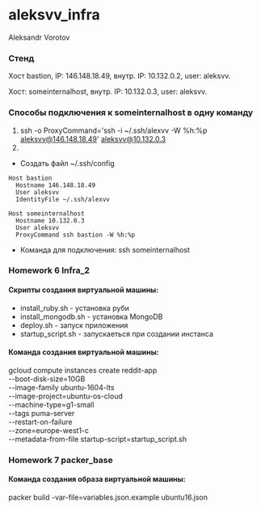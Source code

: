 # aleksvv_infra
Aleksandr Vorotov

### Стенд
Хост bastion, IP: 146.148.18.49, внутр. IP: 10.132.0.2, user: aleksvv.

Хост: someinternalhost, внутр. IP: 10.132.0.3, user: aleksvv.


### Способы подключения к someinternalhost в одну команду

1. ssh -o ProxyCommand='ssh -i ~/.ssh/alexvv -W %h:%p aleksvv@146.148.18.49' aleksvv@10.132.0.3
2. 
- Создать файл ~/.ssh/config
```	
Host bastion
  Hostname 146.148.18.49
  User aleksvv
  IdentityFile ~/.ssh/alexvv

Host someinternalhost
  Hostname 10.132.0.3
  User aleksvv
  ProxyCommand ssh bastion -W %h:%p
```
- Команда для подключения: ssh someinternalhost

### Homework 6 Infra_2

#### Скрипты создания виртуальной машины:

* install_ruby.sh - установка руби
* install_mongodb.sh - установка MongoDB
* deploy.sh - запуск приложения
* startup_script.sh - запускаеться при создании инстанса

#### Команда создания виртуальной машины:

gcloud compute instances create reddit-app \
    --boot-disk-size=10GB \
    --image-family ubuntu-1604-lts \
    --image-project=ubuntu-os-cloud \
    --machine-type=g1-small \
    --tags puma-server \
    --restart-on-failure \
    --zone=europe-west1-c \
    --metadata-from-file startup-script=startup_script.sh

### Homework 7 packer_base

#### Команда создания образа виртуальной машины:

packer build -var-file=variables.json.example ubuntu16.json 


